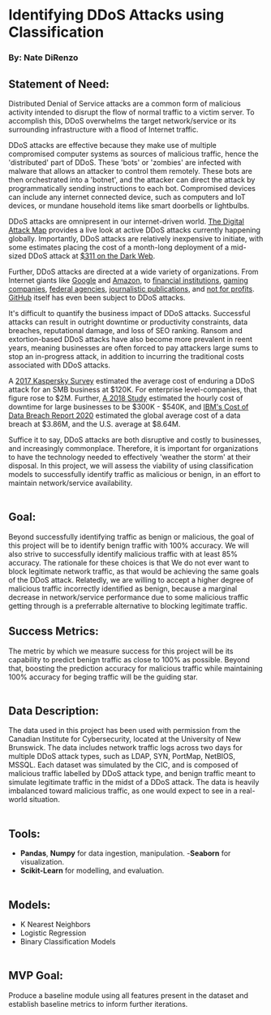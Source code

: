 # Identifying DDoS Attacks using Classification #
### By: Nate DiRenzo

## Statement of Need:

Distributed Denial of Service attacks are a common form of malicious activity intended to disrupt the flow of normal traffic to a victim server. To accomplish this, DDoS overwhelms the target network/service or its surrounding infrastructure with a flood of Internet traffic.

DDoS attacks are effective because they make use of multiple compromised computer systems as sources of malicious traffic, hence the 'distributed' part of DDoS. These 'bots' or 'zombies' are infected with malware that allows an attacker to control them remotely. These bots are then orchestrated into a 'botnet', and the attacker can direct the attack by programmatically sending instructions to each bot. Compromised devices can include any internet connected device, such as computers and IoT devices, or mundane household items like smart doorbells or lightbulbs.

DDoS attacks are omnipresent in our internet-driven world. [The Digital Attack Map](https://www.digitalattackmap.com/#anim=1&color=0&country=ALL&list=0&time=18763&view=map) provides a live look at active DDoS attacks currently happening globally. Importantly, DDoS attacks are relatively inexpensive to initiate, with some estimates placing the cost of a month-long deployment of a mid-sized DDoS attack at [$311 on the Dark Web](https://www.missioncriticalmagazine.com/articles/93185-the-dark-web-ddos-attacks-sell-for-as-low-as-10-per-hour).

Further, DDoS attacks are directed at a wide variety of organizations. From Internet giants like [Google](https://www.pcmag.com/news/google-says-biggest-ddos-attack-on-record-hit-the-company-in-2017) and [Amazon](https://www.theverge.com/2020/6/18/21295337/amazon-aws-biggest-ddos-attack-ever-2-3-tbps-shield-github-netscout-arbor), to [financial institutions](https://www.wsj.com/articles/hackers-targeted-financial-sector-in-mass-extortion-campaign-11612909155), [gaming companies](https://www.invenglobal.com/articles/15807/ddos-attack-cripples-battlenet), [federal agencies](https://www.vox.com/recode/2020/3/16/21181825/health-human-services-coronavirus-website-ddos-cyber-attack), [journalistic publications](https://www.inverse.com/article/33520-new-york-times-reddit-ddos-attack), and [not for profits](https://www.computerworld.com/article/2495967/update--spamhaus-hit-by-biggest-ever-ddos-attacks.html). [GitHub](https://www.wired.com/story/github-ddos-memcached/) itself has even been subject to DDoS attacks.

It's difficult to quantify the business impact of DDoS attacks. Successful attacks can result in outright downtime or productivity constraints, data breaches, reputational damage, and loss of SEO ranking. Ransom and extortion-based DDoS attacks have also become more prevalent in reent years, meaning businesses are often forced to pay attackers large sums to stop an in-progress attack, in addition to incurring the traditional costs associated with DDoS attacks. 

A [2017 Kaspersky Survey](https://usa.kaspersky.com/about/press-releases/2018_ddos-breach-costs-rise-to-over-2m-for-enterprises-finds-kaspersky-lab-report) estimated the average cost of enduring a DDoS attack for an SMB business at $120K. For enterprise level-companies, that figure rose to $2M.  Further, [A 2018 Study](https://www.a10networks.com/blog/this-is-how-much-time-and-money-ddos-attack-will-cost-you/) estimated the hourly cost of downtime for large businesses to be $300K - $540K, and [IBM's Cost of Data Breach Report 2020](https://www.ibm.com/security/digital-assets/cost-data-breach-report/#/) estimated the global average cost of a data breach at $3.86M, and the U.S. average at $8.64M.

Suffice it to say, DDoS attacks are both disruptive and costly to businesses, and increasingly commonplace. Therefore, it is  important for organizations to  have the technology needed to effectively 'weather the storm' at their disposal. In this project, we will assess the viability of using classification models to successfully identify traffic as malicious or benign, in an effort to maintain network/service availability.
<br></br>
## Goal:
Beyond successfully identifying traffic as benign or malicious, the goal of this project will be to identify benign traffic with 100% accuracy. We will also strive to successfully identify malicious traffic with at least 85% accuracy. The rationale for these choices is that We do not ever want to block legitimate network traffic, as that would be achieving the same goals of the DDoS attack. Relatedly, we are willing to accept a higher degree of malicious traffic incorrectly identified as benign, because a marginal decrease in network/service performance due to some malicious traffic getting through is a preferrable alternative to blocking legitimate traffic.

## Success Metrics:
The metric by which we measure success for this project will be its capability to predict benign traffic as close to 100% as possible. Beyond that, boosting the prediction accuracy for malicious traffic while maintaining 100% accuracy for beging traffic will be the guiding star.
<br></br>
## Data Description:
The data used in this project has been used with permission from the Canadian Institute for Cybersecurity, located at the University of New Brunswick. The data includes network traffic logs across two days for multiple DDoS attack types, such as LDAP, SYN, PortMap, NetBIOS, MSSQL. Each dataset was simulated by the CIC, and is composed of malicious traffic labelled by DDoS attack type, and benign traffic meant to simulate legitimate traffic in the midst of a DDoS attack. The data is heavily imbalanced toward malicious traffic, as one would expect to see in a real-world situation.
<br></br>
## Tools:
- **Pandas**, **Numpy** for data ingestion, manipulation.
-**Seaborn** for visualization.
- **Scikit-Learn** for modelling, and evaluation.
<br></br>
## Models:
- K Nearest Neighbors
- Logistic Regression
- Binary Classification Models
<br></br>
## MVP Goal:
Produce a baseline module using all features present in the dataset and establish baseline metrics to inform further iterations.
